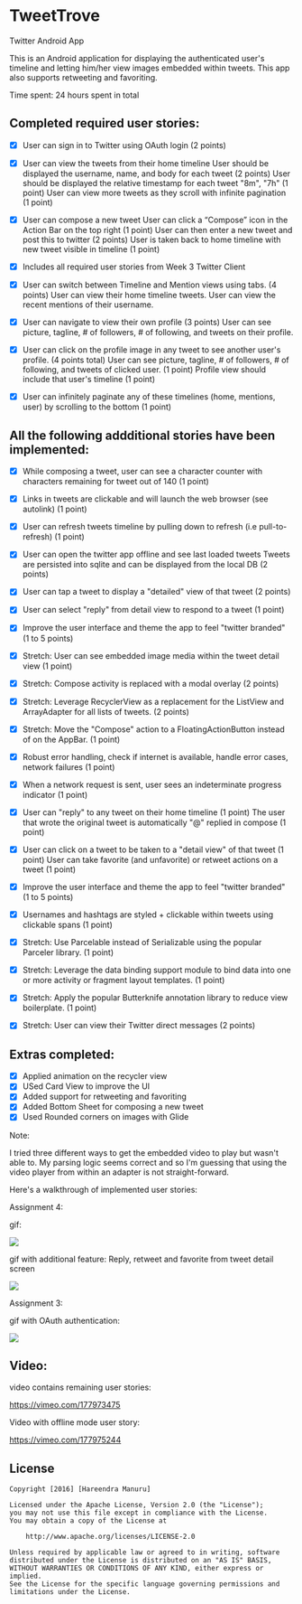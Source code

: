 # TweetTrove
Twitter Android App

This is an Android application for displaying the authenticated user's timeline and letting him/her view images embedded within tweets. This app also supports retweeting and favoriting.


Time spent: 24 hours spent in total

## Completed required user stories:

* [X] User can sign in to Twitter using OAuth login (2 points)
* [X] User can view the tweets from their home timeline
        User should be displayed the username, name, and body for each tweet (2 points)
        User should be displayed the relative timestamp for each tweet "8m", "7h" (1 point)
        User can view more tweets as they scroll with infinite pagination (1 point)
* [X] User can compose a new tweet
        User can click a “Compose” icon in the Action Bar on the top right (1 point)
        User can then enter a new tweet and post this to twitter (2 points)
        User is taken back to home timeline with new tweet visible in timeline (1 point)

* [X]  Includes all required user stories from Week 3 Twitter Client
* [X]  User can switch between Timeline and Mention views using tabs. (4 points)
        User can view their home timeline tweets.
        User can view the recent mentions of their username.
* [X]  User can navigate to view their own profile (3 points)
        User can see picture, tagline, # of followers, # of following, and tweets on their profile.
* [X]  User can click on the profile image in any tweet to see another user's profile. (4 points total)
         User can see picture, tagline, # of followers, # of following, and tweets of clicked user. (1 point)
        Profile view should include that user's timeline (1 point)

* [X]  User can infinitely paginate any of these timelines (home, mentions, user) by scrolling to the bottom (1 point)


## All the following addditional stories have been implemented:

* [X] While composing a tweet, user can see a character counter with characters remaining for tweet out of 140 (1 point)
* [X] Links in tweets are clickable and will launch the web browser (see autolink) (1 point)
* [X] User can refresh tweets timeline by pulling down to refresh (i.e pull-to-refresh) (1 point)
* [X] User can open the twitter app offline and see last loaded tweets
        Tweets are persisted into sqlite and can be displayed from the local DB (2 points)
* [X] User can tap a tweet to display a "detailed" view of that tweet (2 points)
* [X] User can select "reply" from detail view to respond to a tweet (1 point)
* [X] Improve the user interface and theme the app to feel "twitter branded" (1 to 5 points)
* [X] Stretch: User can see embedded image media within the tweet detail view (1 point)

* [X] Stretch: Compose activity is replaced with a modal overlay (2 points)
* [X] Stretch: Leverage RecyclerView as a replacement for the ListView and ArrayAdapter for all lists of tweets. (2 points)
* [X] Stretch: Move the "Compose" action to a FloatingActionButton instead of on the AppBar. (1 point)


* [X]   Robust error handling, check if internet is available, handle error cases, network failures (1 point)
* [X]   When a network request is sent, user sees an indeterminate progress indicator (1 point)
* [X]   User can "reply" to any tweet on their home timeline (1 point)
                The user that wrote the original tweet is automatically "@" replied in compose (1 point)
* [X]   User can click on a tweet to be taken to a "detail view" of that tweet (1 point)
                User can take favorite (and unfavorite) or retweet actions on a tweet (1 point)
* [X]   Improve the user interface and theme the app to feel "twitter branded" (1 to 5 points)

* [X]   Usernames and hashtags are styled + clickable within tweets using clickable spans (1 point)
* [X]   Stretch: Use Parcelable instead of Serializable using the popular Parceler library. (1 point)
* [X]   Stretch: Leverage the data binding support module to bind data into one or more activity or fragment layout templates. (1 point)
* [X]   Stretch: Apply the popular Butterknife annotation library to reduce view boilerplate. (1 point)
* [X]   Stretch: User can view their Twitter direct messages (2 points)

## Extras completed:

* [X] Applied animation on the recycler view
* [X] USed Card View to improve the UI
* [X] Added support for retweeting and favoriting
* [X] Added Bottom Sheet for composing a new tweet
* [X] Used Rounded corners on images with Glide

Note:

I tried three different ways to get the embedded video to play but wasn't able to. My parsing logic seems correct and so I'm guessing that using the video player from within an adapter is not straight-forward. 


Here's a walkthrough of implemented user stories:


Assignment 4:

gif:

<img src='https://github.com/mhareendra/TweetTrove/blob/master/TT3.gif' width=' '/>

gif with additional feature:
Reply, retweet and favorite from tweet detail screen

<img src='https://github.com/mhareendra/TweetTrove/blob/master/TT4.gif' width=' '/>

Assignment 3:

gif with OAuth authentication:

<img src='https://github.com/mhareendra/TweetTrove/blob/master/TT1.gif' width=' '/>


## Video:

video contains remaining user stories:

https://vimeo.com/177973475

Video with offline mode user story:

https://vimeo.com/177975244


## License

    Copyright [2016] [Hareendra Manuru]

    Licensed under the Apache License, Version 2.0 (the "License");
    you may not use this file except in compliance with the License.
    You may obtain a copy of the License at

        http://www.apache.org/licenses/LICENSE-2.0

    Unless required by applicable law or agreed to in writing, software
    distributed under the License is distributed on an "AS IS" BASIS,
    WITHOUT WARRANTIES OR CONDITIONS OF ANY KIND, either express or implied.
    See the License for the specific language governing permissions and
    limitations under the License.

